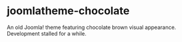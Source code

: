 joomlatheme-chocolate
=====================

An old Joomla! theme featuring chocolate brown visual appearance. Development stalled for a while.
